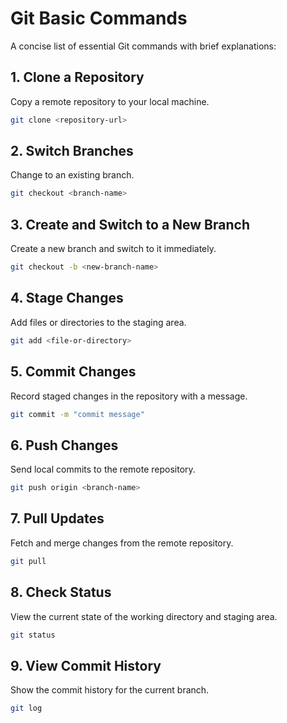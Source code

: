 # Git Basic Commands

A concise list of essential Git commands with brief explanations:

## 1. Clone a Repository

Copy a remote repository to your local machine.

```bash
git clone <repository-url>
```

## 2. Switch Branches

Change to an existing branch.

```bash
git checkout <branch-name>
```

## 3. Create and Switch to a New Branch

Create a new branch and switch to it immediately.

```bash
git checkout -b <new-branch-name>
```

## 4. Stage Changes

Add files or directories to the staging area.

```bash
git add <file-or-directory>
```

## 5. Commit Changes

Record staged changes in the repository with a message.

```bash
git commit -m "commit message"
```

## 6. Push Changes

Send local commits to the remote repository.

```bash
git push origin <branch-name>
```

## 7. Pull Updates

Fetch and merge changes from the remote repository.

```bash
git pull
```

## 8. Check Status

View the current state of the working directory and staging area.

```bash
git status
```

## 9. View Commit History

Show the commit history for the current branch.

```bash
git log
```
